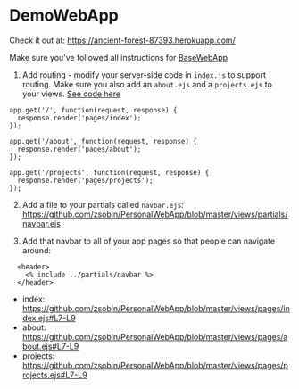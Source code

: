 # DemoWebApp

Check it out at: https://ancient-forest-87393.herokuapp.com/

Make sure you've followed all instructions for [BaseWebApp](https://github.com/zsobin/BaseWebApp)

1) Add routing - modify your server-side code in `index.js` to support routing. Make sure you also add an `about.ejs` and a `projects.ejs` to your views. [See code here](https://github.com/zsobin/PersonalWebApp/blob/master/index.js#L13-L23)

```
app.get('/', function(request, response) {
  response.render('pages/index');
});

app.get('/about', function(request, response) {
  response.render('pages/about');
});

app.get('/projects', function(request, response) {
  response.render('pages/projects');
});

```

2) Add a file to your partials called `navbar.ejs`: https://github.com/zsobin/PersonalWebApp/blob/master/views/partials/navbar.ejs

3) Add that navbar to all of your app pages so that people can navigate around:

```
  <header>
    <% include ../partials/navbar %>
  </header>
```

  - index: https://github.com/zsobin/PersonalWebApp/blob/master/views/pages/index.ejs#L7-L9
  - about: https://github.com/zsobin/PersonalWebApp/blob/master/views/pages/about.ejs#L7-L9
  - projects: https://github.com/zsobin/PersonalWebApp/blob/master/views/pages/projects.ejs#L7-L9
  
  
